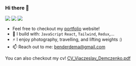 ### Hi there 👋

[<img src="https://img.shields.io/badge/github-%2312100E.svg?&style=for-the-badge&logo=github&logoColor=white&color=black" />](https://github.com/DemaPy)
[<img src="https://img.shields.io/badge/linkedin-%230077B5.svg?&style=for-the-badge&logo=linkedin&logoColor=white" />](https://www.linkedin.com/in/viacheslavdemchenko/)
[<img src="https://img.shields.io/badge/instagram-%2312100E.svg?&style=for-the-badge&logo=instagram&color=405DE6" />](https://instagram.com/v_demchenko.ph) 

- Feel free to checkout my [portfolio](https://github.com/DemaPy) website!
- 🧰 I build with: `JavaScript` `React`, `Tailwind`, `Redux`,...
- ⚡ I enjoy photography, travelling, and lifting weights :)
- 📫 Reach out to me: benderdema@gmail.com

You can also checkout my cv! [CV_Viaczeslav_Demczenko.pdf](https://github.com/DemaPy/DemaPy/files/11132213/CV_Viaczeslav_Demczenko.pdf)
